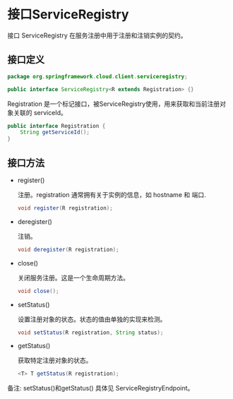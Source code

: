 # 接口ServiceRegistry

接口 ServiceRegistry 在服务注册中用于注册和注销实例的契约。

## 接口定义

```java
package org.springframework.cloud.client.serviceregistry;

public interface ServiceRegistry<R extends Registration> {}
```

Registration 是一个标记接口，被ServiceRegistry使用，用来获取和当前注册对象关联的 serviceId。

```java
public interface Registration {
	String getServiceId();
}
```

## 接口方法

- register()

    注册。registration 通常拥有关于实例的信息，如 hostname 和 端口.

    ```java
    void register(R registration);
    ```

- deregister()

    注销。

    ```java
    void deregister(R registration);
    ```

- close()

    关闭服务注册。这是一个生命周期方法。

    ```java
    void close();
    ```

- setStatus()

    设置注册对象的状态。状态的值由单独的实现来检测。

    ```java
    void setStatus(R registration, String status);
    ```

- getStatus()

    获取特定注册对象的状态。

    ```java
    <T> T getStatus(R registration);
    ```

备注: setStatus()和getStatus() 具体见 ServiceRegistryEndpoint。